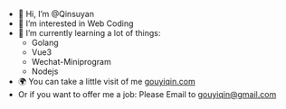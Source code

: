 - 👋 Hi, I’m @Qinsuyan
- 👀 I’m interested in Web Coding
- 🌱 I’m currently learning a lot of things:
  * Golang
  * Vue3
  * Wechat-Miniprogram
  * Nodejs
- 🌍 You can take a little visit of me [gouyiqin.com](https://www.gouyiqin.com)
- Or if you want to offer me a job:
Please Email to gouyiqin@gmail.com
